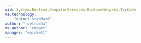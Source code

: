 ```yaml
---
uid: System.Runtime.CompilerServices.RuntimeHelpers.TryCode
ms.technology: 
  - "dotnet-standard"
author: "rpetrusha"
ms.author: "ronpet"
manager: "wpickett"
---
```

